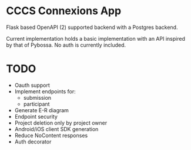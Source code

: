 # CCCS Connexions App

Flask based OpenAPI (2) supported backend with a Postgres backend.

Current implementation holds a basic implementation with an API inspired by that of Pybossa. No auth is currently included.

# TODO

* Oauth support
* Implement endpoints for:
  * submission
  * participant
* Generate E-R diagram
* Endpoint security
* Project deletion only by project owner
* Android/iOS client SDK generation
* Reduce NoContent responses
* Auth decorator
